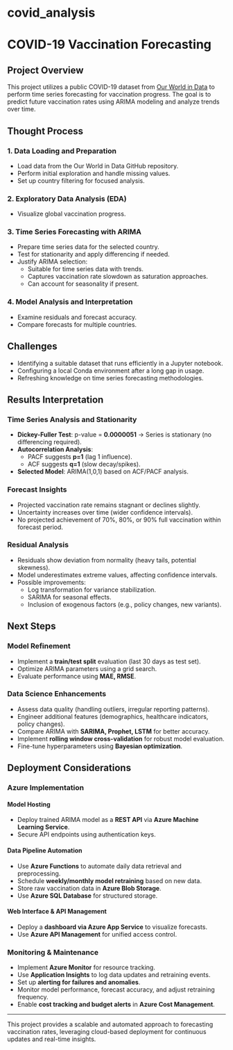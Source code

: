 # covid_analysis

# COVID-19 Vaccination Forecasting

## Project Overview
This project utilizes a public COVID-19 dataset from [Our World in Data](https://github.com/owid/covid-19-data/tree/master/public/data/vaccinations) to perform time series forecasting for vaccination progress. The goal is to predict future vaccination rates using ARIMA modeling and analyze trends over time.

## Thought Process

### 1. Data Loading and Preparation
- Load data from the Our World in Data GitHub repository.
- Perform initial exploration and handle missing values.
- Set up country filtering for focused analysis.

### 2. Exploratory Data Analysis (EDA)
- Visualize global vaccination progress.

### 3. Time Series Forecasting with ARIMA
- Prepare time series data for the selected country.
- Test for stationarity and apply differencing if needed.
- Justify ARIMA selection:
  - Suitable for time series data with trends.
  - Captures vaccination rate slowdown as saturation approaches.
  - Can account for seasonality if present.

### 4. Model Analysis and Interpretation
- Examine residuals and forecast accuracy.
- Compare forecasts for multiple countries.

## Challenges
- Identifying a suitable dataset that runs efficiently in a Jupyter notebook.
- Configuring a local Conda environment after a long gap in usage.
- Refreshing knowledge on time series forecasting methodologies.

## Results Interpretation

### Time Series Analysis and Stationarity
- **Dickey-Fuller Test**: p-value = **0.0000051** → Series is stationary (no differencing required).
- **Autocorrelation Analysis**:
  - PACF suggests **p=1** (lag 1 influence).
  - ACF suggests **q=1** (slow decay/spikes).
- **Selected Model**: ARIMA(1,0,1) based on ACF/PACF analysis.

### Forecast Insights
- Projected vaccination rate remains stagnant or declines slightly.
- Uncertainty increases over time (wider confidence intervals).
- No projected achievement of 70%, 80%, or 90% full vaccination within forecast period.

### Residual Analysis
- Residuals show deviation from normality (heavy tails, potential skewness).
- Model underestimates extreme values, affecting confidence intervals.
- Possible improvements:
  - Log transformation for variance stabilization.
  - SARIMA for seasonal effects.
  - Inclusion of exogenous factors (e.g., policy changes, new variants).

## Next Steps
### Model Refinement
- Implement a **train/test split** evaluation (last 30 days as test set).
- Optimize ARIMA parameters using a grid search.
- Evaluate performance using **MAE, RMSE**.

### Data Science Enhancements
- Assess data quality (handling outliers, irregular reporting patterns).
- Engineer additional features (demographics, healthcare indicators, policy changes).
- Compare ARIMA with **SARIMA, Prophet, LSTM** for better accuracy.
- Implement **rolling window cross-validation** for robust model evaluation.
- Fine-tune hyperparameters using **Bayesian optimization**.

## Deployment Considerations
### Azure Implementation
#### **Model Hosting**
- Deploy trained ARIMA model as a **REST API** via **Azure Machine Learning Service**.
- Secure API endpoints using authentication keys.

#### **Data Pipeline Automation**
- Use **Azure Functions** to automate daily data retrieval and preprocessing.
- Schedule **weekly/monthly model retraining** based on new data.
- Store raw vaccination data in **Azure Blob Storage**.
- Use **Azure SQL Database** for structured storage.

#### **Web Interface & API Management**
- Deploy a **dashboard via Azure App Service** to visualize forecasts.
- Use **Azure API Management** for unified access control.

### Monitoring & Maintenance
- Implement **Azure Monitor** for resource tracking.
- Use **Application Insights** to log data updates and retraining events.
- Set up **alerting for failures and anomalies**.
- Monitor model performance, forecast accuracy, and adjust retraining frequency.
- Enable **cost tracking and budget alerts** in **Azure Cost Management**.

---
This project provides a scalable and automated approach to forecasting vaccination rates, leveraging cloud-based deployment for continuous updates and real-time insights.

